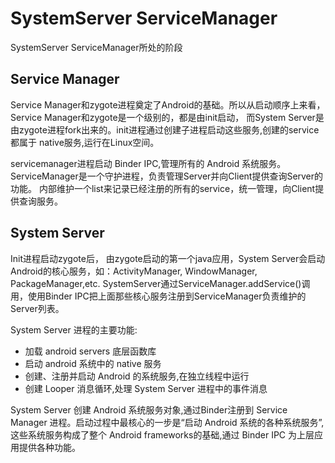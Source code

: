 # SystemServer ServiceManager

SystemServer ServiceManager所处的阶段

## Service Manager

Service Manager和zygote进程奠定了Android的基础。所以从启动顺序上来看，Service Manager和zygote是一个级别的，都是由init启动， 而System Server是由zygote进程fork出来的。init进程通过创建子进程启动这些服务,创建的service都属于 native服务,运行在Linux空间。

servicemanager进程启动 Binder IPC,管理所有的 Android 系统服务。ServiceManager是一个守护进程，负责管理Server并向Client提供查询Server的功能。 内部维护一个list来记录已经注册的所有的service，统一管理，向Client提供查询服务。

## System Server

Init进程启动zygote后， 由zygote启动的第一个java应用，System Server会启动Android的核心服务，如：ActivityManager, WindowManager, PackageManager,etc. SystemServer通过ServiceManager.addService()调用，使用Binder IPC把上面那些核心服务注册到ServiceManager负责维护的Server列表。

System Server 进程的主要功能:
* 加载 android servers 底层函数库
* 启动 android 系统中的 native 服务
* 创建、注册并启动 Android 的系统服务,在独立线程中运行
* 创建 Looper 消息循环,处理 System Server 进程中的事件消息

System Server 创建 Android 系统服务对象,通过Binder注册到 Service Manager 进程。启动过程中最核心的一步是“启动 Android 系统的各种系统服务”,这些系统服务构成了整个 Android frameworks的基础,通过 Binder IPC 为上层应用提供各种功能。